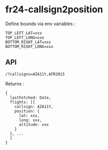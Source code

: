 # fr24-callsign2position

Define bounds via env variables :
```
TOP_LEFT_LAT=xxx
TOP_LEFT_LONG=xxx
BOTTOM_RIGHT_LAT=xxx
BOTTOM_RIGHT_LONG=xxx
```

## API

```
/?callsigns=AZA11Y,AFR2015
```

Returns :
```
{
  lastFetched: Date,
  flights: [{
    callsign: AZA11Y,
    position: {
      lat: xxx,
      long: xxx,
      altitude: xxx
    }
  }, ...
  ]
}
```
